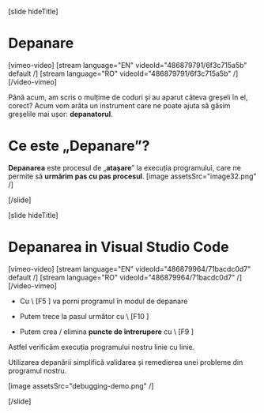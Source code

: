 [slide hideTitle]
# Depanare

[vimeo-video]
[stream language="EN" videoId="486879791/6f3c715a5b" default /]
[stream language="RO" videoId="486879791/6f3c715a5b"  /]
[/video-vimeo]

Până acum, am scris o mulțime de coduri și au aparut câteva greșeli în el, corect? Acum vom arăta un instrument care ne poate ajuta să găsim greșelile mai ușor: **depanatorul**.

# Ce este „Depanare”?


**Depanarea** este procesul de „**atașare**” la execuția programului, care ne permite să **urmărim pas cu pas procesul**.
[image assetsSrc="image32.png" /]

[/slide]

[slide hideTitle]

# Depanarea in Visual Studio Code

[vimeo-video]
[stream language="EN" videoId="486879964/71bacdc0d7" default /]
[stream language="RO" videoId="486879964/71bacdc0d7"  /]
[/video-vimeo]


* Cu \ [F5 \] va porni programul în modul de depanare

* Putem trece la pasul următor cu \ [F10 \]

* Putem crea / elimina **puncte de întrerupere** cu \ [F9 \]


Astfel verificăm execuția programului nostru linie cu linie.

Utilizarea depanării simplifică validarea și remedierea unei probleme din programul nostru.


[image assetsSrc="debugging-demo.png" /]

[/slide]

